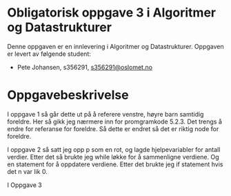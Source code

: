# Obligatorisk oppgave 3 i Algoritmer og Datastrukturer

Denne oppgaven er en innlevering i Algoritmer og Datastrukturer. 
Oppgaven er levert av følgende student:
* Pete Johansen, s356291, s356291@oslomet.no


# Oppgavebeskrivelse

I oppgave 1 så går dette ut på å referere venstre, høyre barn samtidig foreldre. Her så gikk jeg 
nærmere inn for promgramkode 5.2.3. Det trengs å endre for referanse for foreldre. Så dette er endret
så det er riktig node for foreldre. 

I oppgave 2 så satt jeg opp p som en rot, og lagde hjelpevariabler for antall verdier.
Etter det så brukte jeg while løkke for å sammenligne verdiene. Og en statement for å oppdatere
verdiene. Etter det brukte jeg if statement hvis det n var lik 0.

I Oppgave 3 
